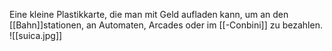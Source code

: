 Eine kleine Plastikkarte, die man mit Geld aufladen kann, um an den [[Bahn]]stationen, an Automaten, Arcades oder im [[-Conbini]] zu bezahlen.
![[suica.jpg]]